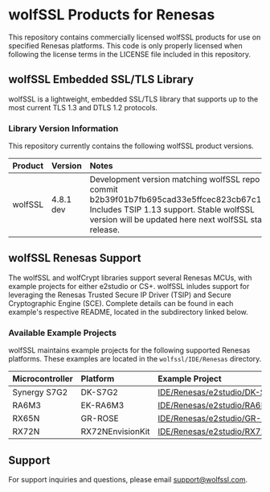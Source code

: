 # wolfSSL Products for Renesas

This repository contains commercially licensed wolfSSL products for use on
specified Renesas platforms. This code is only properly licensed when following
the license terms in the LICENSE file included in this repository.

## wolfSSL Embedded SSL/TLS Library

wolfSSL is a lightweight, embedded SSL/TLS library that supports up to the most
current TLS 1.3 and DTLS 1.2 protocols.

### Library Version Information

This repository currently contains the following wolfSSL product versions.

|Product|Version|Notes|
|:--|:--|:--|
|wolfSSL|4.8.1 dev|Development version matching wolfSSL repo commit b2b39f01b7fb695cad33e5ffcec823cb67c16bc7. Includes TSIP 1.13 support. Stable wolfSSL version will be updated here next wolfSSL stable release.|

## wolfSSL Renesas Support

The wolfSSL and wolfCrypt libraries support several Renesas MCUs, with example
projects for either e2studio or CS+. wolfSSL inludes support for leveraging the
Renesas Trusted Secure IP Driver (TSIP) and Secure Cryptographic Engine (SCE).
Complete details can be found in each example's respective README, located
in the subdirectory linked below.

### Available Example Projects

wolfSSL maintains example projects for the following supported Renesas
platforms. These examples are located in the ```wolfssl/IDE/Renesas```
directory.

|Microcontroller|Platform|Example Project|
|:--|:--|:--|
|Synergy S7G2|DK-S7G2|[IDE/Renesas/e2studio/DK-S7G2](./wolfssl/Renesas/e2studio/DK-S7G2)|
|RA6M3|EK-RA6M3|[IDE/Renesas/e2studio/RA6M3](./wolfssl/Renesas/e2studio/RA6M3)|
|RX65N|GR-ROSE|[IDE/Renesas/e2studio/GR-ROSE](./wolfssl/Renesas/e2studio/GR-ROSE)|
|RX72N|RX72NEnvisionKit|[IDE/Renesas/e2studio/RX72NEnvisionKit](./wolfssl/Renesas/e2studio/RX72NEnvisionKit)|

## Support

For support inquiries and questions, please email support@wolfssl.com.


